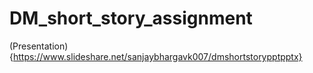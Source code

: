 # DM_short_story_assignment

(Presentation){https://www.slideshare.net/sanjaybhargavk007/dmshortstorypptpptx}
